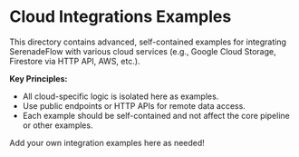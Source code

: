 # Cloud Integrations Examples

This directory contains advanced, self-contained examples for integrating SerenadeFlow with various cloud services (e.g., Google Cloud Storage, Firestore via HTTP API, AWS, etc.).

**Key Principles:**
- All cloud-specific logic is isolated here as examples.
- Use public endpoints or HTTP APIs for remote data access.
- Each example should be self-contained and not affect the core pipeline or other examples.

Add your own integration examples here as needed! 